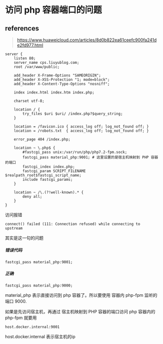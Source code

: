 # 访问 php 容器端口的问题

## references

>  https://www.huaweicloud.com/articles/8d0b822ea61ceefc900fa241de2fd977.html

```
server {
    listen 80;
    server_name cps.liuyublog.com;
    root /var/www/public;

    add_header X-Frame-Options "SAMEORIGIN";
    add_header X-XSS-Protection "1; mode=block";
    add_header X-Content-Type-Options "nosniff";

    index index.html index.htm index.php;

    charset utf-8;

    location / {
        try_files $uri $uri/ /index.php?$query_string;
    }

    location = /favicon.ico { access_log off; log_not_found off; }
    location = /robots.txt  { access_log off; log_not_found off; }

    error_page 404 /index.php;

    location ~ \.php$ {
        #fastcgi_pass unix:/var/run/php/php7.2-fpm.sock;
        fastcgi_pass material_php:9001; # 这里设置的是宿主机映射到 PHP 容器的端口
        fastcgi_index index.php;
        fastcgi_param SCRIPT_FILENAME $realpath_root$fastcgi_script_name;
        include fastcgi_params;
    }

    location ~ /\.(?!well-known).* {
        deny all;
    }
}
```

访问报错

```
connect() failed (111: Connection refused) while connecting to upstream
```

其实是这一句的问题

##### 错误代码

```
fastcgi_pass material_php:9001; 
```

##### 正确

```
fastcgi_pass material_php:9000; 
```

material_php 表示直接访问到 php 容器了。所以要使用 容器内 php-fpm 监听的端口 9000.

如果是先访问宿主机，再通过 宿主机映射到 PHP 容器的端口访问 php 容器内的 php-fpm 就要用

```
host.docker.internal:9001
```

host.docker.internal 表示宿主机的ip